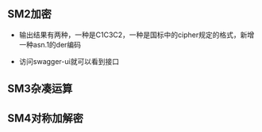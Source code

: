 ## SM2加密
- 输出结果有两种，一种是C1C3C2，一种是国标中的cipher规定的格式，新增一种asn.1的der编码

- 访问swagger-ui就可以看到接口

## SM3杂凑运算

## SM4对称加解密

